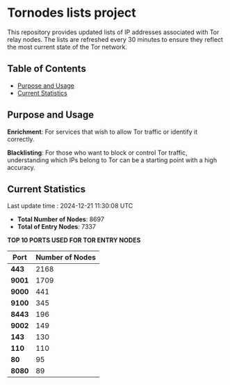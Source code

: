 # Tornodes lists project

This repository provides updated lists of IP addresses associated with Tor relay nodes. The lists are refreshed every 30 minutes to ensure they reflect the most current state of the Tor network.

## Table of Contents

- [Purpose and Usage](#purpose-and-usage)
- [Current Statistics](#current-statistics)


## Purpose and Usage

**Enrichment**: For services that wish to allow Tor traffic or identify it correctly.

**Blacklisting**: For those who want to block or control Tor traffic, understanding which IPs belong to Tor can be a starting point with a high accuracy.

## Current Statistics

Last update time : 2024-12-21 11:30:08 UTC

- **Total Number of Nodes**: 8697
- **Total of Entry Nodes**: 7337

**TOP 10 PORTS USED FOR TOR ENTRY NODES**

| **Port** | **Number of Nodes** |
|------|-----------------|
| **443**   | 2168  |
| **9001**   | 1709  |
| **9000**   | 441  |
| **9100**   | 345  |
| **8443**   | 196  |
| **9002**   | 149  |
| **143**   | 130  |
| **110**   | 110  |
| **80**   | 95  |
| **8080**   | 89  |

